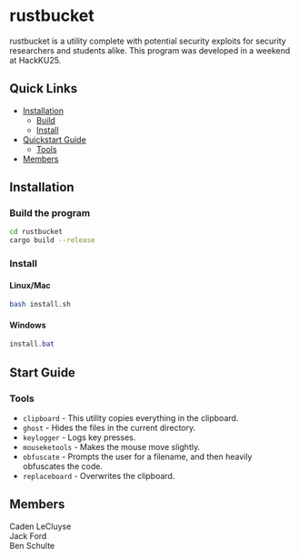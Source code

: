 # rustbucket

rustbucket is a utility complete with potential security exploits for security researchers and students alike. This program was developed in a weekend at HackKU25.

## Quick Links

- [Installation](#installation)
    * [Build](#build)
    * [Install](#install)
- [Quickstart Guide](#start-guide)
    * [Tools](#tools)
- [Members](#members)

## Installation

### Build the program

```bash
cd rustbucket
cargo build --release
```
### Install

#### Linux/Mac

```bash
bash install.sh
```

#### Windows

```powershell
install.bat
```

## Start Guide

### Tools

- `clipboard` - This utility copies everything in the clipboard.
- `ghost` - Hides the files in the current directory.
- `keylogger` - Logs key presses.
- `mouseketools` - Makes the mouse move slightly.
- `obfuscate` - Prompts the user for a filename, and then heavily obfuscates the code.
- `replaceboard` - Overwrites the clipboard.

## Members

Caden LeCluyse    
Jack Ford    
Ben Schulte   
